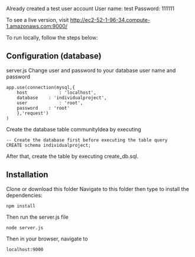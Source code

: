 Already created a test user account
User name: test
Password: 111111

To see a live version, visit http://ec2-52-1-96-34.compute-1.amazonaws.com:9000/

To run locally, follow the steps below:

## Configuration (database)
server.js Change user and password to your database user name and password

	app.use(connection(mysql,{
		host     		: 'localhost',
		database 	: 'individualproject',
		user     		: 'root',
		password 	: 'root'
		},'request')
	)
	
Create the database table communityIdea by executing

	-- Create the database first before executing the table query
	CREATE schema individualproject;

After that, create the table by executing create_db.sql.


## Installation
Clone or download this folder 
Navigate to this folder then type to install the dependencies:

	npm install

Then run the server.js file 

	node server.js
	
Then in your browser, navigate to

	localhost:9000
	
